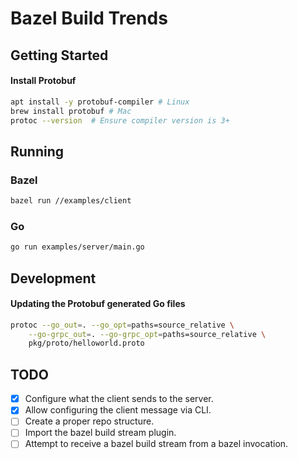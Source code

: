 # Bazel Build Trends

## Getting Started

#### Install Protobuf

```bash
apt install -y protobuf-compiler # Linux
brew install protobuf # Mac
protoc --version  # Ensure compiler version is 3+
```

## Running

### Bazel

```bash
bazel run //examples/client
```

### Go

```bash
go run examples/server/main.go
```

## Development

#### Updating the Protobuf generated Go files

```bash
protoc --go_out=. --go_opt=paths=source_relative \
    --go-grpc_out=. --go-grpc_opt=paths=source_relative \
    pkg/proto/helloworld.proto
```

## TODO

- [x] Configure what the client sends to the server.
- [x] Allow configuring the client message via CLI.
- [ ] Create a proper repo structure.
- [ ] Import the bazel build stream plugin.
- [ ] Attempt to receive a bazel build stream from a bazel invocation.
